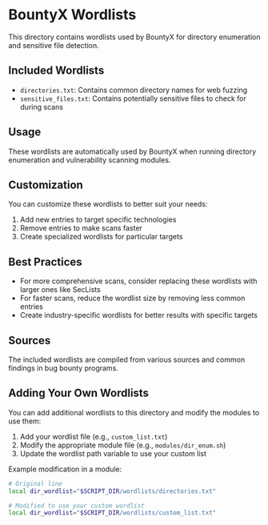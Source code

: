 # BountyX Wordlists

This directory contains wordlists used by BountyX for directory enumeration and sensitive file detection.

## Included Wordlists

- `directories.txt`: Contains common directory names for web fuzzing
- `sensitive_files.txt`: Contains potentially sensitive files to check for during scans

## Usage

These wordlists are automatically used by BountyX when running directory enumeration and vulnerability scanning modules.

## Customization

You can customize these wordlists to better suit your needs:

1. Add new entries to target specific technologies
2. Remove entries to make scans faster
3. Create specialized wordlists for particular targets

## Best Practices

- For more comprehensive scans, consider replacing these wordlists with larger ones like SecLists
- For faster scans, reduce the wordlist size by removing less common entries
- Create industry-specific wordlists for better results with specific targets

## Sources

The included wordlists are compiled from various sources and common findings in bug bounty programs.

## Adding Your Own Wordlists

You can add additional wordlists to this directory and modify the modules to use them:

1. Add your wordlist file (e.g., `custom_list.txt`)
2. Modify the appropriate module file (e.g., `modules/dir_enum.sh`)
3. Update the wordlist path variable to use your custom list

Example modification in a module:

```bash
# Original line
local dir_wordlist="$SCRIPT_DIR/wordlists/directories.txt"

# Modified to use your custom wordlist
local dir_wordlist="$SCRIPT_DIR/wordlists/custom_list.txt"
